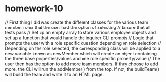 # homework-10

// First thing I did was create the different classes for the various team member roles that the user had the option of selecting
// Ensure that all tests pass
// Set up an empty array to store various employee objects and set up a function that would handle the inquirer CLI prompts
// Logic that prompts the user with a role specific question depending on role selection
// Depending on the role selected, the corresponding class will be applied to a new variable known as newMember which will create an object containing the three base properties/values and one role specific property/value
// The user then has the option to add more team members. If they choose to add more, the CLI will run the addMember() from the top. If not, the buildTeam() will build the team and write it to an HTML page.